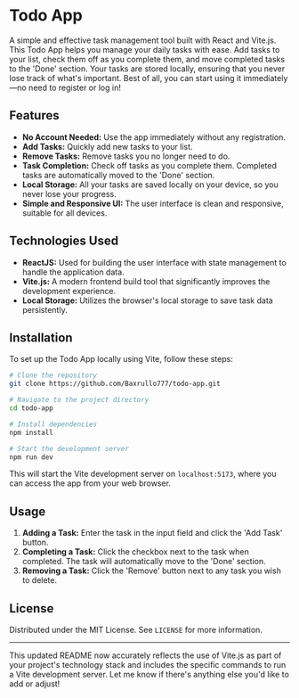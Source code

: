 
# Todo App

A simple and effective task management tool built with React and Vite.js. This Todo App helps you manage your daily tasks with ease. Add tasks to your list, check them off as you complete them, and move completed tasks to the 'Done' section. Your tasks are stored locally, ensuring that you never lose track of what's important. Best of all, you can start using it immediately—no need to register or log in!

## Features

- **No Account Needed:** Use the app immediately without any registration.
- **Add Tasks:** Quickly add new tasks to your list.
- **Remove Tasks:** Remove tasks you no longer need to do.
- **Task Completion:** Check off tasks as you complete them. Completed tasks are automatically moved to the 'Done' section.
- **Local Storage:** All your tasks are saved locally on your device, so you never lose your progress.
- **Simple and Responsive UI:** The user interface is clean and responsive, suitable for all devices.

## Technologies Used

- **ReactJS:** Used for building the user interface with state management to handle the application data.
- **Vite.js:** A modern frontend build tool that significantly improves the development experience.
- **Local Storage:** Utilizes the browser's local storage to save task data persistently.

## Installation

To set up the Todo App locally using Vite, follow these steps:

```bash
# Clone the repository
git clone https://github.com/Baxrullo777/todo-app.git

# Navigate to the project directory
cd todo-app

# Install dependencies
npm install

# Start the development server
npm run dev
```

This will start the Vite development server on `localhost:5173`, where you can access the app from your web browser.

## Usage

1. **Adding a Task:** Enter the task in the input field and click the 'Add Task' button.
2. **Completing a Task:** Click the checkbox next to the task when completed. The task will automatically move to the 'Done' section.
3. **Removing a Task:** Click the 'Remove' button next to any task you wish to delete.


## License

Distributed under the MIT License. See `LICENSE` for more information.

---

This updated README now accurately reflects the use of Vite.js as part of your project's technology stack and includes the specific commands to run a Vite development server. Let me know if there's anything else you'd like to add or adjust!